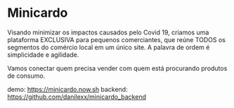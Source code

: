 # Minicardo
Visando minimizar os impactos causados pelo Covid 19, criamos uma plataforma EXCLUSIVA para pequenos comerciantes, que reúne TODOS os segmentos do comércio local em um único site. A palavra de ordem é simplicidade e agilidade.

Vamos conectar quem precisa vender com quem está procurando produtos de consumo.

demo: https://minicardo.now.sh
backend: https://github.com/danilexx/minicardo_backend
